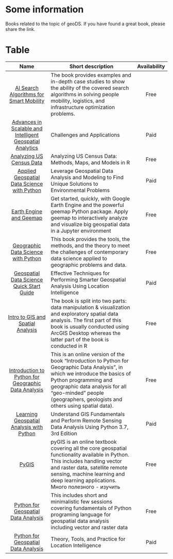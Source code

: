 # Some information
Books related to the topic of geoDS. If you have found a great book, please share the link.

# Table
| Name | Short description | Availability |
| :--: | ----------------- | :----------: |
| [AI Search Algorithms for Smart Mobility](https://smartmobilityalgorithms.github.io/book/index.html#)                                                               | The book provides examples and in-depth case studies to show the ability of the covered search algorithms in solving people mobility, logistics, and infrastructure optimization problems.                                                                            | Free      |
| [Advances in Scalable and Intelligent Geospatial Analytics](https://www.google.ru/books/edition/Advances_in_Scalable_and_Intelligent_Geo/6ZO1EAAAQBAJ?hl=en&gbpv=0) | Challenges and Applications                                                                                                                                                                                                                                           | Paid      |
| [Analyzing US Census Data](https://walker-data.com/census-r/index.html)                                                                                             | Analyzing US Census Data: Methods, Maps, and Models in R                                                                                                                                                                                                              | Free      |
| [Applied Geospatial Data Science with Python](https://www.google.ru/books/edition/Applied_Geospatial_Data_Science_with_Pyt/8sKrEAAAQBAJ?hl=en&gbpv=0)               | Leverage Geospatial Data Analysis and Modeling to Find Unique Solutions to Environmental Problems                                                                                                                                                                     | Paid      |
| [Earth Engine and Geemap](https://book.geemap.org/index.html)                                                                                                       | Get started, quickly, with Google Earth Engine and the powerful geemap Python package. Apply geemap to interactively analyze and visualize big geospatial data in a Jupyter environment                                                                               | Free      |
| [Geographic Data Science with Python](https://geographicdata.science/book/intro.html)                                                                               | This book provides the tools, the methods, and the theory to meet the challenges of contemporary data science applied to geographic problems and data.                                                                                                                | Free      |
| [Geospatial Data Science Quick Start Guide](https://www.google.ru/books/edition/Geospatial_Data_Science_Quick_Start_Guid/BTqbDwAAQBAJ?hl=en&gbpv=0)                 | Effective Techniques for Performing Smarter Geospatial Analysis Using Location Intelligence                                                                                                                                                                           | Paid      |
| [Intro to GIS and Spatial Analysis](https://mgimond.github.io/Spatial/index.html)                                                                                   | The book is split into two parts: data manipulation & visualization and exploratory spatial data analysis. The first part of this book is usually conducted using ArcGIS Desktop whereas the latter part of the book is conducted in R                                | Free      |
| [Introduction to Python for Geographic Data Analysis](https://pythongis.org/)                                                                                       | This is an online version of the book “Introduction to Python for Geographic Data Analysis”, in which we introduce the basics of Python programming and geographic data analysis for all “geo-minded” people (geographers, geologists and others using spatial data). | Free      |
| [Learning Geospatial Analysis with Python](https://www.google.ru/books/edition/Learning_Geospatial_Analysis_with_Python/eBWzDwAAQBAJ?hl=en&gbpv=0)                  | Understand GIS Fundamentals and Perform Remote Sensing Data Analysis Using Python 3.7, 3rd Edition                                                                                                                                                                    | Paid      |
| [PyGIS](https://pygis.io/docs/a_intro.html)                                                                                                                         | pyGIS is an online textbook covering all the core geospatial functionality available in Python. This includes handling vector and raster data, satellite remote sensing, machine learning and deep learning applications. Много полезного - изучить                   | Free      |
| [Python for Geospatial Data Analysis](https://github.com/gicait/python-for-geospatial-data-analysis)                                                                | This includes short and minimalistic few sessions covering fundamentals of Python programing language for geospatial data analysis including vector and raster data                                                                                                   | Free      |
| [Python for Geospatial Data Analysis](https://www.google.ru/books/edition/Python_for_Geospatial_Data_Analysis/v0WWEAAAQBAJ?hl=en&gbpv=0&kptab=overview)             | Theory, Tools, and Practice for Location Intelligence                                                                                                                                                                                                                 | Paid      |